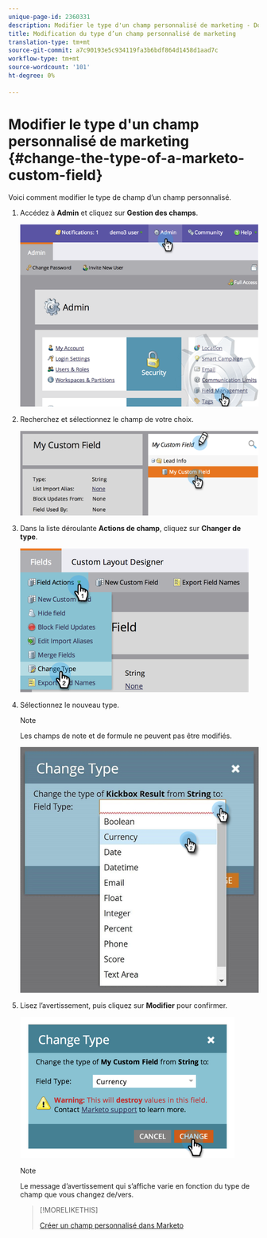 ```yaml
---
unique-page-id: 2360331
description: Modifier le type d'un champ personnalisé de marketing - Documents marketing - Documentation du produit
title: Modification du type d’un champ personnalisé de marketing
translation-type: tm+mt
source-git-commit: a7c90193e5c934119fa3b6bdf864d1458d1aad7c
workflow-type: tm+mt
source-wordcount: '101'
ht-degree: 0%

---
```



# Modifier le type d&#39;un champ personnalisé de marketing {#change-the-type-of-a-marketo-custom-field}

Voici comment modifier le type de champ d’un champ personnalisé.

1. Accédez à **Admin** et cliquez sur **Gestion des champs**.

   ![](assets/image2014-9-18-13-3a4-3a39.png)

1. Recherchez et sélectionnez le champ de votre choix.

   ![](assets/image2014-9-18-13-3a4-3a48.png)

1. Dans la liste déroulante **Actions de champ**, cliquez sur **Changer de type**.

   ![](assets/image2014-9-18-13-3a4-3a57.png)

1. Sélectionnez le nouveau type.

   >[!NOTE]
   >
   >Les champs de note et de formule ne peuvent pas être modifiés.

   ![](assets/change-the-type-of-a-marketo-custom-field-4.png)

1. Lisez l’avertissement, puis cliquez sur **Modifier** pour confirmer.

   ![](assets/image2014-9-18-13-3a5-3a23.png)

   >[!NOTE]
   >
   >Le message d’avertissement qui s’affiche varie en fonction du type de champ que vous changez de/vers.

   >[!MORELIKETHIS]
   >
   >[Créer un champ personnalisé dans Marketo](/help/marketo/product-docs/administration/field-management/create-a-custom-field-in-marketo.md)
